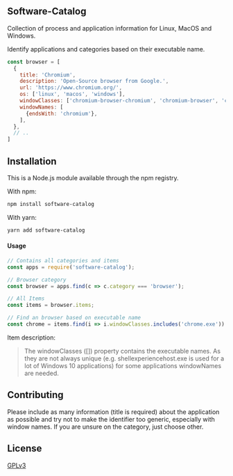## Software-Catalog

Collection of process and application information for Linux, MacOS and Windows.

Identify applications and categories based on their executable name.

```javascript
const browser = [
  {
    title: 'Chromium',
    description: 'Open-Source browser from Google.',
    url: 'https://www.chromium.org/',
    os: ['linux', 'macos', 'windows'],
    windowClasses: ['chromium-browser-chromium', 'chromium-browser', 'chromium', 'chromium.exe'],
    windowNames: [
      {endsWith: 'chromium'},
    ],
  },
  // ..
]
```

## Installation

This is a Node.js module available through the npm registry.

With npm:

```bash
npm install software-catalog
```

With yarn:

```bash
yarn add software-catalog
```

#### Usage

```javascript
// Contains all categories and items
const apps = require('software-catalog');

// Browser category
const browser = apps.find(c => c.category === 'browser');

// All Items
const items = browser.items;

// Find an browser based on executable name
const chrome = items.find(i => i.windowClasses.includes('chrome.exe'))
```

Item description:

> The windowClasses ([]) property contains the executable names. As they are not always
> unique (e.g. shellexperiencehost.exe is used for a lot of Windows 10 applications)
> for some applications windowNames are needed.

## Contributing

Please include as many information (title is required) about the application as possible and try not to
make the identifier too generic, especially with window names. 
If you are unsure on the category, just choose other.

## License

[GPLv3](https://www.gnu.org/licenses/gpl-3.0.en.html)
